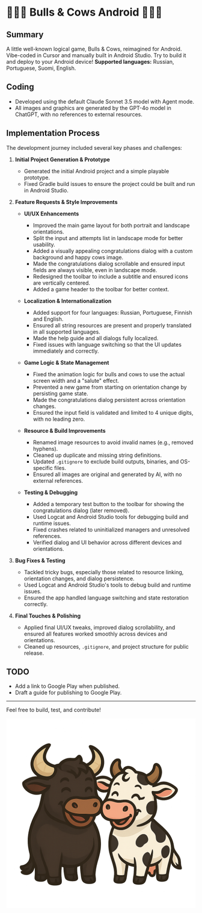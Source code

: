 # 🐄🐄🐄 Bulls & Cows Android 🐄🐄🐄

## Summary
A little well-known logical game, Bulls & Cows, reimagined for Android. Vibe-coded in Cursor and manually built in Android Studio. Try to build it and deploy to your Android device!
**Supported languages:** Russian, Portuguese, Suomi, English.

## Coding
- Developed using the default Claude Sonnet 3.5 model with Agent mode.
- All images and graphics are generated by the GPT-4o model in ChatGPT, with no references to external resources.

## Implementation Process

The development journey included several key phases and challenges:

1. **Initial Project Generation & Prototype**
   - Generated the initial Android project and a simple playable prototype.
   - Fixed Gradle build issues to ensure the project could be built and run in Android Studio.

2. **Feature Requests & Style Improvements**

   - **UI/UX Enhancements**
     - Improved the main game layout for both portrait and landscape orientations.
     - Split the input and attempts list in landscape mode for better usability.
     - Added a visually appealing congratulations dialog with a custom background and happy cows image.
     - Made the congratulations dialog scrollable and ensured input fields are always visible, even in landscape mode.
     - Redesigned the toolbar to include a subtitle and ensured icons are vertically centered.
     - Added a game header to the toolbar for better context.

   - **Localization & Internationalization**
     - Added support for four languages: Russian, Portuguese, Finnish and English.
     - Ensured all string resources are present and properly translated in all supported languages.
     - Made the help guide and all dialogs fully localized.
     - Fixed issues with language switching so that the UI updates immediately and correctly.

   - **Game Logic & State Management**
     - Fixed the animation logic for bulls and cows to use the actual screen width and a "salute" effect.
     - Prevented a new game from starting on orientation change by persisting game state.
     - Made the congratulations dialog persistent across orientation changes.
     - Ensured the input field is validated and limited to 4 unique digits, with no leading zero.

   - **Resource & Build Improvements**
     - Renamed image resources to avoid invalid names (e.g., removed hyphens).
     - Cleaned up duplicate and missing string definitions.
     - Updated `.gitignore` to exclude build outputs, binaries, and OS-specific files.
     - Ensured all images are original and generated by AI, with no external references.

   - **Testing & Debugging**
     - Added a temporary test button to the toolbar for showing the congratulations dialog (later removed).
     - Used Logcat and Android Studio tools for debugging build and runtime issues.
     - Fixed crashes related to uninitialized managers and unresolved references.
     - Verified dialog and UI behavior across different devices and orientations.

3. **Bug Fixes & Testing**
   - Tackled tricky bugs, especially those related to resource linking, orientation changes, and dialog persistence.
   - Used Logcat and Android Studio's tools to debug build and runtime issues.
   - Ensured the app handled language switching and state restoration correctly.

4. **Final Touches & Polishing**
   - Applied final UI/UX tweaks, improved dialog scrollability, and ensured all features worked smoothly across devices and orientations.
   - Cleaned up resources, `.gitignore`, and project structure for public release.

## TODO
- Add a link to Google Play when published.
- Draft a guide for publishing to Google Play.

---

Feel free to build, test, and contribute!

![Happy Cows](images/happy_cows.png) 